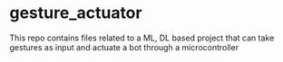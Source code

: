 # gesture_actuator
This repo contains files related to a ML, DL based project that can take gestures as input and actuate a bot through a microcontroller
